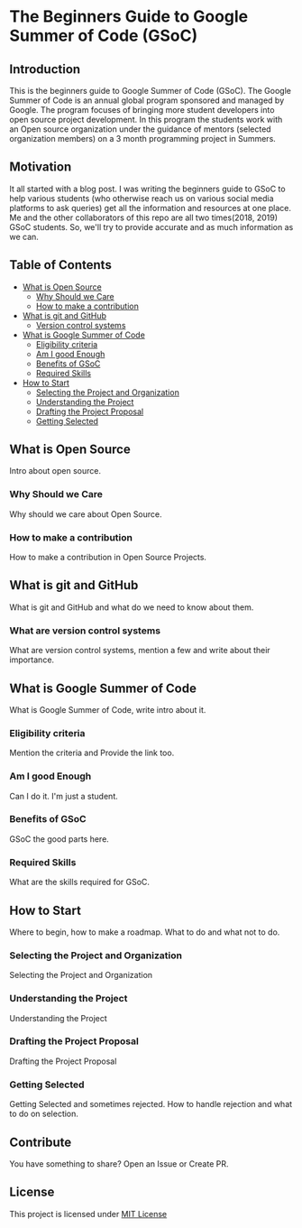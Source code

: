 # The Beginners Guide to Google Summer of Code (GSoC)

## Introduction
This is the beginners guide to Google Summer of Code (GSoC). The Google Summer of Code is an annual global program sponsored and managed by Google. The program focuses of bringing more student developers into open source project development. In this program the students work with an Open source organization under the guidance of mentors (selected organization members) on a 3 month programming project in Summers.


## Motivation
It all started with a blog post. I was writing the beginners guide to GSoC to help various students (who otherwise reach us on various social media platforms to ask queries) get all the information and resources at one place. Me and the other collaborators of this repo are all two times(2018, 2019) GSoC students. So, we'll try to provide accurate and as much information as we can.

## Table of Contents
* [What is Open Source](#what-is-open-source)
	* [Why Should we Care](#why-should-we-care)
	* [How to make a contribution](#how-to-make-a-contribution)
* [What is git and GitHub](#what-is-git-and-github)
	*  [Version control systems](#version-control-systems)
* [What is Google Summer of Code](#what-is-google-summer-of-code)
	* [Eligibility criteria](#eligibility-criteria)
	* [Am I good Enough](#am-i-good-enough)
	* [Benefits of GSoC](#benefits-of-gsoc)
	* [Required Skills](#required-skills)
* [How to Start](#how-to-start)
	* [Selecting the Project and Organization](#selecting-the-project-and-organization)
	* [Understanding the Project](#understanding-the-project)
	* [Drafting the Project Proposal](#Drafting-the-project-proposal)
	* [Getting Selected](#getting-selected)

## What is Open Source
Intro about open source.

### Why Should we Care
Why should we care about Open Source.

### How to make a contribution
How to make a contribution in Open Source Projects.

## What is git and GitHub
What is git and GitHub and what do we need to know about them.

### What are version control systems
What are version control systems, mention a few and write about their importance.

## What is Google Summer of Code
What is Google Summer of Code, write intro about it.

### Eligibility criteria
Mention the criteria and Provide the link too.

### Am I good Enough
Can I do it. I'm just a student. 

### Benefits of GSoC
GSoC the good parts here.

### Required Skills
What are the skills required for GSoC.

## How to Start
Where to begin, how to make a roadmap. What to do and what not to do.

### Selecting the Project and Organization
Selecting the Project and Organization

### Understanding the Project
Understanding the Project

### Drafting the Project Proposal
Drafting the Project Proposal

### Getting Selected
Getting Selected and sometimes rejected. How to handle rejection and what to do on selection.

## Contribute
You have something to share? 
Open an Issue or Create PR.

## License
This project is licensed under [MIT License](https://github.com/Rishabh04-02/The-Beginners-Guide-to-Google-Summer-of-Code-GSoC/blob/master/LICENSE)
